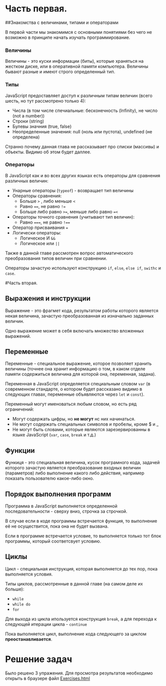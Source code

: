 # Часть первая. 
##Знакомства с величинами, типами и операторами

В первой части мы знакомимся с основными понятиями без чего не возможно в принципе начать изучать программирование.

### Величины
Величины - это куски информации (биты), которые храняться на жестком диске, или в оперативной памяти компьютера. Величины бывают разные и имеют строго определенный тип.

### Типы
JavaScript предоставляет доступ к различным типам величин (всего шесть, но тут рассмотрено только 4):
 * Числа (в том числе спечиальные: бесконечность (Infinity), не число (not a number))
 * Строки (string)
 * Булевы значния (true, false)
 * Неопределенные значения: null (ноль или пустота), undefined (не определена)
 
 Странно почему данная глава не рассказывает про списки (массивы) и объекты. Видимо об этом будет даллее.
 
 ### Операторы
В JavaScript как и во всех других языках есть операторы для сравнения различных величин:
 * Унарные операторы (`typeof`) - возвращает тип величины
 * Операторы сравнения:
    * Больше `>` , либо меньше `<` 
    * Равно `==`, не равно `!=`
    * Больше либо равно `>=`, меньше либо равно `=<`
* Операторы точного сравнения (учитывают тип величин):
    * Равно `===`, не равно `!==`
* Оператор присваивания `=`
* Логически операторы:
    * Логическое И `&&`
    * Логическое или `||`

Также в данной главе рассмотрен вопрос автоматического преобразования типов величин при сравнении.

Операторы зачастую используют конструкцию `if`, `else`, `else if`, `swithc` и `case`.
 
 #Часть вторая.
 ## Выражения и инструкции
 Выражение - это фрагмет кода, результатом работы которого является некая величина, зачастую преобразованная из изначально заданных величин.
 
Одно выражение может в себя включать множество вложенных выражений.

## Переменные 
Переменные - специальное выражение, которое позволяет хранить величины (точнее она хранит информацию о том, в каком отделе памяти содержиться величина для которой она, переменная, задана).

Переменная в JavaScript определяется специальным словом `var` (в современном стандарте, о котором будет рассказано видимо в следующих главах, переменные объявляются через `let` и `const`).
 
 Переменный могут именоваться любым словом, но есть ряд ограничений:
* Могут содержать цифры, но **не могут** нс них начинаться.
* Не могут содержать специальных символов и пробелы, кроме $ и _
* Не могут быть словами, которые являются зарезервированны в языке JavaScript (`var`, `case`, `break` и т.д.)

## Функции
Функиця - это специальная величина, кусок програмного кода, задачей которого зачастую является преобразование входных величин (параметров) либо выполнение какого либо действия, например показать пользователю какое-либо окно.

## Порядок выполнения программ
Программа в JavaScript выполняется определенной последовательности - сверху вниз, строчка за строчкой.
 
 В случае если в коде программы встречается функция, то выполнение её не осуществится, пока она не будет вызвана.
  
Если в программе встречается условие, то выполняется только тот блок программы, который соответсвует условию. 

## Циклы 
Цикл - специальная инструкция, которая выполняется до тех пор, пока выполняется условия.

Типы циклов, рассмотренные в данной главе (на самом деле их больше):
* `while`
* `while do`
* `for`

Для выхода из цикла ипользуется конструкция `break`, а для перехода к следующей итерации цикла - `continue`

Пока выполняется цикл, выполнение кода следующего за циклом **преостанавливается**.

# Решение задач

Было решено 3 упражения. Для просмотра результатов необходимо открыть в браузере файл [Exercises.html](Exercises.html)





 
 